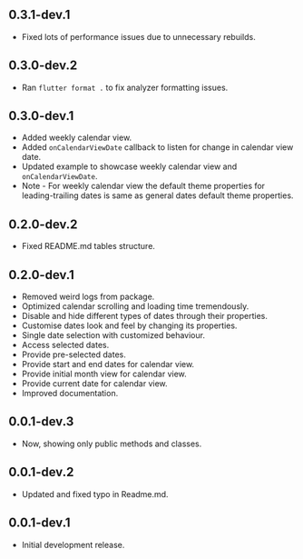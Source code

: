 ## 0.3.1-dev.1

* Fixed lots of performance issues due to unnecessary rebuilds.

## 0.3.0-dev.2

* Ran ```flutter format .``` to fix analyzer formatting issues.

## 0.3.0-dev.1

* Added weekly calendar view.
* Added ```onCalendarViewDate``` callback to listen for change in calendar view date.
* Updated example to showcase weekly calendar view and ```onCalendarViewDate```.
* Note - For weekly calendar view the default theme properties for leading-trailing dates is same as general dates default theme properties.

## 0.2.0-dev.2

* Fixed README.md tables structure.

## 0.2.0-dev.1

* Removed weird logs from package.
* Optimized calendar scrolling and loading time tremendously.
* Disable and hide different types of dates through their properties.
* Customise dates look and feel by changing its properties.
* Single date selection with customized behaviour.
* Access selected dates.
* Provide pre-selected dates.
* Provide start and end dates for calendar view.
* Provide initial month view for calendar view.
* Provide current date for calendar view.
* Improved documentation.

## 0.0.1-dev.3

* Now, showing only public methods and classes.

## 0.0.1-dev.2

* Updated and fixed typo in Readme.md.

## 0.0.1-dev.1

* Initial development release.